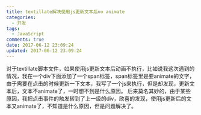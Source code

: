 ```yaml
---
title: textillate解决使用js更新文本后no animate
categories:
  - 开发
tags:
  - JavaScript
comments: true
date: 2017-06-12 23:09:24
updated: 2017-06-12 23:09:24
---
```

对于textillate脚本文件，如果使用js更新文本后动画不执行，比如说我这次遇到的情况，我在一个div下面添加了一个span标签，span标签里是要animate的文字，由于需要在点击的时候更新一下文本，我写了一个js来执行，但是却发现，更新文本后，文本不animate了，一时想不到是什么原因。
后来莫名其妙的，由于某些原因，我把点击事件的触发转到了上一级的div，欣喜的发现，使用js更新后的文本又animate了，不知道是什么原因，但是问题解决了。

<!-- more -->
